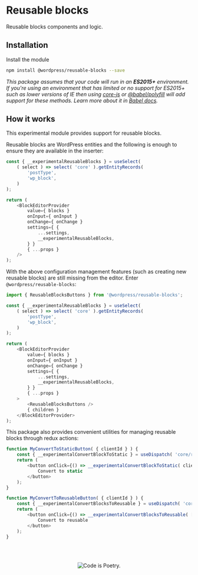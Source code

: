 # Reusable blocks

Reusable blocks components and logic.  

## Installation

Install the module

```bash
npm install @wordpress/reusable-blocks --save
```

_This package assumes that your code will run in an **ES2015+** environment. If you're using an environment that has limited or no support for ES2015+ such as lower versions of IE then using [core-js](https://github.com/zloirock/core-js) or [@babel/polyfill](https://babeljs.io/docs/en/next/babel-polyfill) will add support for these methods. Learn more about it in [Babel docs](https://babeljs.io/docs/en/next/caveats)._

## How it works

This experimental module provides support for reusable blocks.

Reusable blocks are WordPress entities and the following is enough to ensure they are available in the inserter:

```js
const { __experimentalReusableBlocks } = useSelect(
    ( select ) => select( 'core' ).getEntityRecords(
        'postType',
        'wp_block',
    )
);

return (
    <BlockEditorProvider
        value={ blocks }
        onInput={ onInput }
        onChange={ onChange }
        settings={ {
            ...settings,
            __experimentalReusableBlocks,
        } }
        { ...props }
    />
);
```

With the above configuration management features (such as creating new reusable blocks) are still missing from the editor. Enter `@wordpress/reusable-blocks`:

```js
import { ReusableBlocksButtons } from '@wordpress/reusable-blocks';

const { __experimentalReusableBlocks } = useSelect(
    ( select ) => select( 'core' ).getEntityRecords(
        'postType',
        'wp_block',
    )
);

return (
    <BlockEditorProvider
        value={ blocks }
        onInput={ onInput }
        onChange={ onChange }
        settings={ {
            ...settings,
            __experimentalReusableBlocks,
        } }
        { ...props }
    >
        <ReusableBlocksButtons />
        { children }
    </BlockEditorProvider>
);
```

This package also provides convenient utilities for managing reusable blocks through redux actions:

```js
function MyConvertToStaticButton( { clientId } ) {
    const { __experimentalConvertBlockToStatic } = useDispatch( 'core/reusable-blocks' );
    return (
        <button onClick={() => __experimentalConvertBlockToStatic( clientId )} >
            Convert to static
        </button>
    );
}

function MyConvertToReusableButton( { clientId } ) {
    const { __experimentalConvertBlocksToReusable } = useDispatch( 'core/reusable-blocks' );
    return (
        <button onClick={() => __experimentalConvertBlocksToReusable( [ clientId ] )} >
            Convert to reusable
        </button>
    );
}
```

<br/><br/><p align="center"><img src="https://s.w.org/style/images/codeispoetry.png?1" alt="Code is Poetry." /></p>
